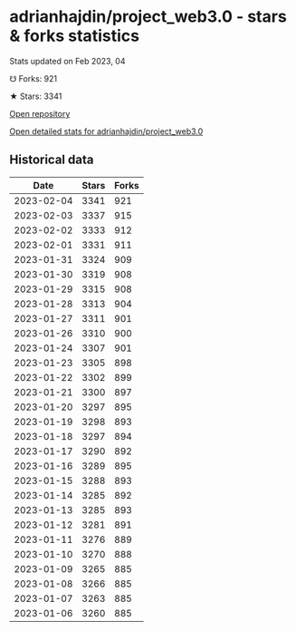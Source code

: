 # adrianhajdin/project_web3.0 - stars & forks statistics

Stats updated on Feb 2023, 04

☋ Forks: 921

★ Stars: 3341

[Open repository](https://github.com/adrianhajdin/project_web3.0)

[Open detailed stats for adrianhajdin/project_web3.0](https://reviewgithub.com/rep/adrianhajdin/project_web3.0)

## Historical data
| Date | Stars | Forks |
|------|-------|-------|
| 2023-02-04 | 3341 | 921 | 
| 2023-02-03 | 3337 | 915 | 
| 2023-02-02 | 3333 | 912 | 
| 2023-02-01 | 3331 | 911 | 
| 2023-01-31 | 3324 | 909 | 
| 2023-01-30 | 3319 | 908 | 
| 2023-01-29 | 3315 | 908 | 
| 2023-01-28 | 3313 | 904 | 
| 2023-01-27 | 3311 | 901 | 
| 2023-01-26 | 3310 | 900 | 
| 2023-01-24 | 3307 | 901 | 
| 2023-01-23 | 3305 | 898 | 
| 2023-01-22 | 3302 | 899 | 
| 2023-01-21 | 3300 | 897 | 
| 2023-01-20 | 3297 | 895 | 
| 2023-01-19 | 3298 | 893 | 
| 2023-01-18 | 3297 | 894 | 
| 2023-01-17 | 3290 | 892 | 
| 2023-01-16 | 3289 | 895 | 
| 2023-01-15 | 3288 | 893 | 
| 2023-01-14 | 3285 | 892 | 
| 2023-01-13 | 3285 | 893 | 
| 2023-01-12 | 3281 | 891 | 
| 2023-01-11 | 3276 | 889 | 
| 2023-01-10 | 3270 | 888 | 
| 2023-01-09 | 3265 | 885 | 
| 2023-01-08 | 3266 | 885 | 
| 2023-01-07 | 3263 | 885 | 
| 2023-01-06 | 3260 | 885 | 

